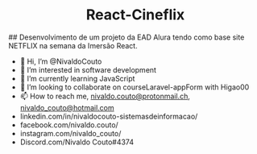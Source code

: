 <h1 align="center">React-Cineflix</h1>
## Desenvolvimento de um projeto da  EAD Alura tendo como base site NETFLIX na semana da Imersão React.

- 👋 Hi, I’m @NivaldoCouto
- 👀 I’m interested in software development
- 🌱 I’m currently learning JavaScript
- 💞️ I’m looking to collaborate on courseLaravel-appForm with Higao00
- 📫 How to reach me, nivaldo.couto@protonmail.ch, nivaldo_couto@hotmail.com
- linkedin.com/in/nivaldocouto-sistemasdeinformacao/
- facebook.com/nivaldo.couto/
- instagram.com/nivaldo_couto/
- Discord.com/Nivaldo Couto#4374


<!---
NivaldoCouto/NivaldoCouto is a ✨ special ✨ repository because its `README.md` (this file) appears on your GitHub profile.
You can click the Preview link to take a look at your changes.

--->
